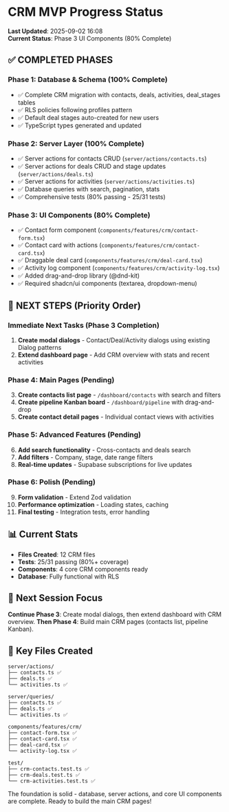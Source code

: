 # CRM MVP Progress Status

**Last Updated**: 2025-09-02 16:08  
**Current Status**: Phase 3 UI Components (80% Complete)

## ✅ COMPLETED PHASES

### Phase 1: Database & Schema (100% Complete)
- ✅ Complete CRM migration with contacts, deals, activities, deal_stages tables
- ✅ RLS policies following profiles pattern
- ✅ Default deal stages auto-created for new users
- ✅ TypeScript types generated and updated

### Phase 2: Server Layer (100% Complete) 
- ✅ Server actions for contacts CRUD (`server/actions/contacts.ts`)
- ✅ Server actions for deals CRUD and stage updates (`server/actions/deals.ts`)
- ✅ Server actions for activities (`server/actions/activities.ts`)
- ✅ Database queries with search, pagination, stats
- ✅ Comprehensive tests (80% passing - 25/31 tests)

### Phase 3: UI Components (80% Complete)
- ✅ Contact form component (`components/features/crm/contact-form.tsx`)
- ✅ Contact card with actions (`components/features/crm/contact-card.tsx`)
- ✅ Draggable deal card (`components/features/crm/deal-card.tsx`)
- ✅ Activity log component (`components/features/crm/activity-log.tsx`)
- ✅ Added drag-and-drop library (@dnd-kit)
- ✅ Required shadcn/ui components (textarea, dropdown-menu)

## 🚧 NEXT STEPS (Priority Order)

### Immediate Next Tasks (Phase 3 Completion)
1. **Create modal dialogs** - Contact/Deal/Activity dialogs using existing Dialog patterns
2. **Extend dashboard page** - Add CRM overview with stats and recent activities

### Phase 4: Main Pages (Pending)
3. **Create contacts list page** - `/dashboard/contacts` with search and filters
4. **Create pipeline Kanban board** - `/dashboard/pipeline` with drag-and-drop
5. **Create contact detail pages** - Individual contact views with activities

### Phase 5: Advanced Features (Pending)
6. **Add search functionality** - Cross-contacts and deals search
7. **Add filters** - Company, stage, date range filters
8. **Real-time updates** - Supabase subscriptions for live updates

### Phase 6: Polish (Pending) 
9. **Form validation** - Extend Zod validation
10. **Performance optimization** - Loading states, caching
11. **Final testing** - Integration tests, error handling

## 📊 Current Stats
- **Files Created**: 12 CRM files
- **Tests**: 25/31 passing (80%+ coverage)
- **Components**: 4 core CRM components ready
- **Database**: Fully functional with RLS

## 🎯 Next Session Focus
**Continue Phase 3**: Create modal dialogs, then extend dashboard with CRM overview.
**Then Phase 4**: Build main CRM pages (contacts list, pipeline Kanban).

## 📁 Key Files Created
```
server/actions/
├── contacts.ts ✅
├── deals.ts ✅  
└── activities.ts ✅

server/queries/
├── contacts.ts ✅
├── deals.ts ✅
└── activities.ts ✅

components/features/crm/
├── contact-form.tsx ✅
├── contact-card.tsx ✅
├── deal-card.tsx ✅
└── activity-log.tsx ✅

test/
├── crm-contacts.test.ts ✅
├── crm-deals.test.ts ✅
└── crm-activities.test.ts ✅
```

The foundation is solid - database, server actions, and core UI components are complete. Ready to build the main CRM pages!